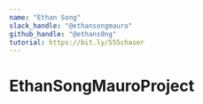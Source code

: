 ```yaml
---
name: "Ethan Song"
slack_handle: "@ethansongmauro"
github_handle: "@ethans0ng"
tutorial: https://bit.ly/555chaser
---
```


# EthanSongMauroProject

<!-- Describe your board in 2-3 sentences. What are you making? What will it do? 

My board will be a led chaser based on a 555 timer clock. It has the design of our amazing teacher imprinted on the circuit as well for extra flair. It will serve as an excellent tool for our class in the future. -->

<!-- How much is it going to cost? 

27.60$ -->

<!-- Tell us a little bit about your design process. What were some challenges? What helped? ***Totally optional*** 

We had a tutorial from Miss Angelina Tsuboi and Mr John Cohn so it was not too bad. But Easy EDA is a bit annoying and also they don't even let us check if this thing actually works. Hopefully it will. -->
